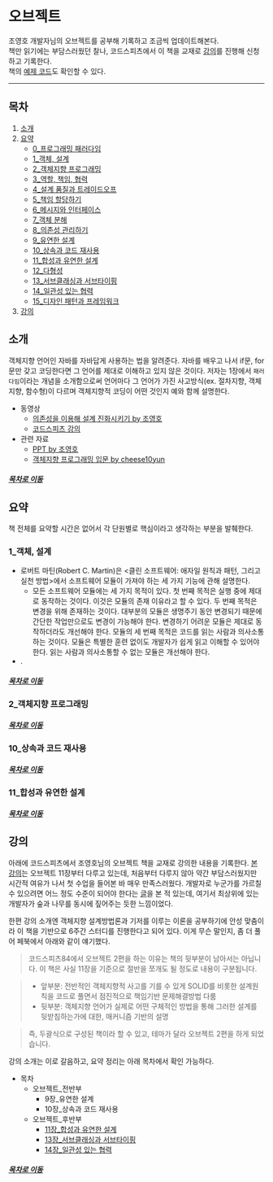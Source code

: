 오브젝트
=====
조영호 개발자님의 오브젝트를 공부해 기록하고 조금씩 업데이트해본다.  
책만 읽기에는 부담스러웠던 찰나, 코드스피츠에서 이 책을 교재로 [강의](https://codespitz.com/s84/list.php?fbclid=IwAR1W2Mvvt2grbKgvB4wNMOIesodzp7qdztcqtlOwn3Ugj7Iwk0ARgEBz8bk)를 진행해 신청하고 기록한다.  
책의 [예제 코드](https://github.com/eternity-oop/object)도 확인할 수 있다.
- - -
## 목차
1. [소개](#소개)
2. [요약](#요약)
	* [0_프로그래밍 패러다임](#0_프로그래밍-패러다임)
	* [1_객체, 설계](#1_객체,-설계)
	* [2_객체지향 프로그래밍](#2_객체지향-프로그래밍)
	* [3_역할, 책임, 협력](#3_역할,-책임,-협력)
	* [4_설계 품질과 트레이드오프](#4_설계-품질과-트레이드오프)
	* [5_책임 할당하기](#5_책임-할당하기)
	* [6_메시지와 인터페이스](#6_메시지와-인터페이스)
	* [7_객체 분해](#7_객체-분해)
	* [8_의존성 관리하기](#8_의존성-관리하기)
	* [9_유연한 설계](#9_유연한-설계)
	* [10_상속과 코드 재사용](#10_상속과-코드-재사용)
	* [11_합성과 유연한 설계](#11_합성과-유연한-설계)
	* [12_다형성](#12_다형성)
	* [13_서브클래싱과 서브타이핑](#13_서브클래싱과-서브타이핑)
	* [14_일관성 있는 협력](#14_일관성-있는-협력)
	* [15_디자인 패턴과 프레임워크](#15_디자인-패턴과-프레임워크)
3. [강의](#강의)

## 소개
객체지향 언어인 자바를 자바답게 사용하는 법을 알려준다. 자바를 배우고 나서 if문, for문만 갖고 코딩한다면 그 언어를 제대로 이해하고 있지 않은 것이다. 저자는 1장에서 `패러다임`이라는 개념을 소개함으로써 언어마다 그 언어가 가진 사고방식(ex. 절차지향, 객체지향, 함수형)이 다르며 객체지향적 코딩이 어떤 것인지 예와 함께 설명한다.

* 동영상
	* [의존성을 이용해 설계 진화시키기 by 조영호](https://www.youtube.com/watch?v=dJ5C4qRqAgA)
	* [코드스피츠 강의](https://www.youtube.com/watch?v=sWyZUzQW3IM&t=8s)
* 관련 자료
	* [PPT by 조영호](https://www.slideshare.net/baejjae93?utm_campaign=profiletracking&utm_medium=sssite&utm_source=ssslideview)
	* [객체지향 프로그래밍 입문 by cheese10yun](https://github.com/cheese10yun/TIL/blob/master/OOP/객체-지향-프로그래밍-입문.md)

##### [목차로 이동](#목차)
	
## 요약
책 전체를 요약할 시간은 없어서 각 단원별로 핵심이라고 생각하는 부분을 발췌한다.

### 1_객체, 설계
* 로버트 마틴(Robert C. Martin)은 <클린 소프트웨어: 애자일 원칙과 패턴, 그리고 실천 방법>에서 소프트웨어 모듈이 가져야 하는 세 가지 기능에 관해 설명한다.
	* 모든 소프트웨어 모듈에는 세 가지 목적이 있다. 첫 번째 목적은 실행 중에 제대로 동작하는 것이다. 이것은 모듈의 존재 이유라고 할 수 있다. 두 번째 목적은 변경을 위해 존재하는 것이다. 대부분의 모듈은 생명주기 동안 변경되기 때문에 간단한 작업만으로도 변경이 가능해야 한다. 변경하기 어려운 모듈은 제대로 동작하더라도 개선해야 한다. 모듈의 세 번째 목적은 코드를 읽는 사람과 의사소통하는 것이다. 모듈은 특별한 훈련 없이도 개발자가 쉽게 읽고 이해할 수 있어야 한다. 읽는 사람과 의사소통할 수 없는 모듈은 개선해야 한다.
* .

##### [목차로 이동](#목차)

### 2_객체지향 프로그래밍

##### [목차로 이동](#목차)

### 10_상속과 코드 재사용


##### [목차로 이동](#목차)

### 11_합성과 유연한 설계


##### [목차로 이동](#목차)

## 강의
아래에 코드스피츠에서 조영호님의 오브젝트 책을 교재로 강의한 내용을 기록한다. [본 강의](https://www.bsidesoft.com/8121?fbclid=IwAR1l1EZNkGZqZilTBJtE0eTgJNeIJsXkEOdHMzUwdOknLQP_Wx7L98PExCU)는 오브젝트 11장부터 다루고 있는데, 처음부터 다루지 않아 약간 부담스러웠지만 시간적 여유가 나서 첫 수업을 들어본 바 매우 만족스러웠다. 개발자로 누군가를 가르칠 수 있으려면 어느 정도 수준이 되어야 한다는 [글](https://docs.google.com/document/d/1_phA5XUszSmN7Ta-QHs4DxRz9_iu8YlhxpVjSGEbWcg/edit)을 본 적 있는데, 여기서 최상위에 있는 개발자가 숲과 나무를 동시에 짚어주는 듯한 느낌이었다.

한편 강의 소개엔 객체지향 설계방법론과 기저를 이루는 이론을 공부하기에 안성 맞춤이라 이 책을 기반으로 6주간 스터디를 진행한다고 되어 있다. 이게 무슨 말인지, 좀 더 풀어 페북에서 아래와 같이 얘기했다.

> 코드스피츠84에서 오브젝트 2편을 하는 이유는 책의 뒷부분이 남아서는 아닙니다. 이 책은 사실 11장을 기준으로 절반을 쪼개도 될 정도로 내용이 구분됩니다.  

> * 앞부분: 전반적인 객체지향적 사고를 기를 수 있게 SOLID를 비롯한 설계원칙을 코드로 풀면서 점진적으로 책임기반 문제해결방법 다룸  
> * 뒷부분: 객체지향 언어가 실제로 어떤 구체적인 방법을 통해 그러한 설계를 뒷받침하는가에 대한, 매커니즘 기반의 설명  

> 즉, 두괄식으로 구성된 책이라 할 수 있고, 테마가 달라 오브젝트 2편을 하게 되었습니다.  

강의 소개는 이로 갈음하고, 요약 정리는 아래 목차에서 확인 가능하다.

* 목차
	* 오브젝트_전반부
		* 9장_유연한 설계
		* 10장_상속과 코드 재사용
	* 오브젝트_후반부
		* [11장_합성과 유연한 설계](https://github.com/nara1030/portfolio/blob/master/docs/lecture_list/code_spitz_object2/object2_ch11.md)
		* [13장_서브클래싱과 서브타이핑](https://github.com/nara1030/portfolio/blob/master/docs/lecture_list/code_spitz_object2/object2_ch13.md)
		* [14장_일관성 있는 협력](https://github.com/nara1030/portfolio/blob/master/docs/lecture_list/code_spitz_object2/object2_ch14.md)

##### [목차로 이동](#목차)
